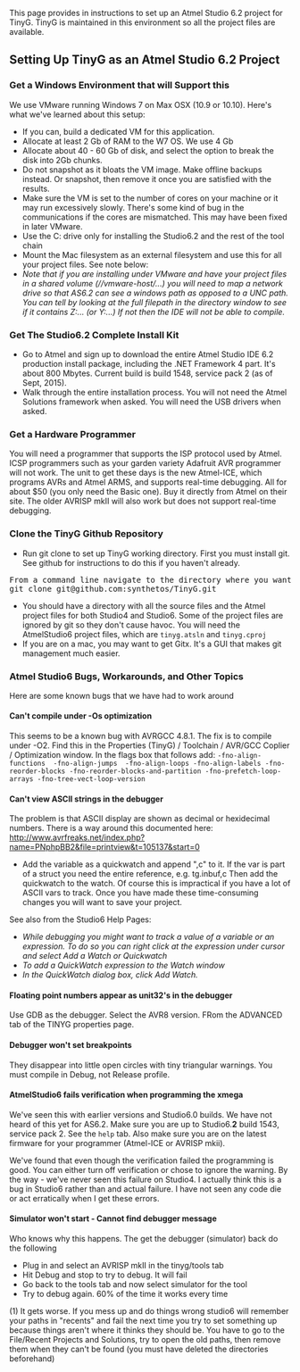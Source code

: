 This page provides in instructions to set up an Atmel Studio 6.2 project for TinyG. TinyG is maintained in this environment so all the project files are available.

## Setting Up TinyG as an Atmel Studio 6.2 Project

### Get a Windows Environment that will Support this
We use VMware running Windows 7 on Max OSX (10.9 or 10.10). Here's what we've learned about this setup:
* If you can, build a dedicated VM for this application. 
* Allocate at least 2 Gb of RAM to the W7 OS. We use 4 Gb
* Allocate about 40 - 60 Gb of disk, and select the option to break the disk into 2Gb chunks. 
* Do not snapshot as it bloats the VM image. Make offline backups instead. Or snapshot, then remove it once you are satisfied with the results.
* Make sure the VM is set to the number of cores on your machine or it may run excessively slowly. There's some kind of bug in the communications if the cores are mismatched. This may have been fixed in later VMware.
* Use the C: drive only for installing the Studio6.2 and the rest of the tool chain 
* Mount the Mac filesystem as an external filesystem and use this for all your project files. See note below:
* _Note that if you are installing under VMware and have your project files in a shared volume (//vmware-host/...) you will need to map a network drive so that AS6.2 can see a windows path as opposed to a UNC path. You can tell by looking at the full filepath in the directory window to see if it contains Z:\... (or Y:\...)  If not then the IDE will not be able to compile._

### Get The Studio6.2 Complete Install Kit
* Go to Atmel and sign up to download the entire Atmel Studio IDE 6.2 production install package, including the .NET Framework 4 part. It's about 800 Mbytes. Current build is build 1548, service pack 2 (as of Sept, 2015).
* Walk through the entire installation process. You will not need the Atmel Solutions framework when asked. You will need the USB drivers when asked.

### Get a Hardware Programmer
You will need a programmer that supports the ISP protocol used by Atmel. ICSP programmers such as your garden variety Adafruit AVR programmer will not work. The unit to get these days is the new Atmel-ICE, which programs AVRs and Atmel ARMS, and supports real-time debugging. All for about $50 (you only need the Basic one). Buy it directly from Atmel on their site. The older AVRISP mkII will also work but does not support real-time debugging.

### Clone the TinyG Github Repository 
* Run git clone to set up TinyG working directory. First you must install git. See github for instructions to do this if you haven't already.
<pre>
From a command line navigate to the directory where you want the tinyg git directory to exist, then run:
git clone git@github.com:synthetos/TinyG.git
</pre>
* You should have a directory with all the source files and the Atmel project files for both Studio4 and Studio6. Some of the project files are ignored by git so they don't cause havoc. You will need the AtmelStudio6 project files, which are `tinyg.atsln` and `tinyg.cproj`
* If you are on a mac, you may want to get Gitx. It's a GUI that makes git management much easier.

### Atmel Studio6 Bugs, Workarounds, and Other Topics
Here are some known bugs that we have had to work around

#### Can't compile under -Os optimization
This seems to be a known bug with AVRGCC 4.8.1. The fix is to compile under -O2. Find this in the Properties (TinyG) / Toolchain / AVR/GCC Coplier / Optimization window. In the flags box that follows add: 
`-fno-align-functions  -fno-align-jumps  -fno-align-loops -fno-align-labels -fno-reorder-blocks -fno-reorder-blocks-and-partition -fno-prefetch-loop-arrays -fno-tree-vect-loop-version`

#### Can't view ASCII strings in the debugger
The problem is that ASCII display are shown as decimal or hexidecimal numbers. There is a way around this documented here: http://www.avrfreaks.net/index.php?name=PNphpBB2&file=printview&t=105137&start=0

* Add the variable as a quickwatch and append ",c" to it. If the var is part of a struct you need the entire reference, e.g. tg.inbuf,c  Then add the quickwatch to the watch. Of course this is impractical if you have a lot of ASCII vars to track. Once you have made these time-consuming changes you will want to save your project.

See also from the Studio6 Help Pages:

* _While debugging you might want to track a value of a variable or an expression. To do so you can right click at the expression under cursor and select Add a Watch or Quickwatch_
* _To add a QuickWatch expression to the Watch window_
* _In the QuickWatch dialog box, click Add Watch._

#### Floating point numbers appear as unit32's in the debugger
Use GDB as the debugger. Select the AVR8 version. FRom the ADVANCED tab of the TINYG properties page. 

#### Debugger won't set breakpoints
They disappear into little open circles with tiny triangular warnings. You must compile in Debug, not Release profile.

#### AtmelStudio6 fails verification when programming the xmega
We've seen this with earlier versions and Studio6.0 builds. We have not heard of this yet for AS6.2. Make sure you are up to Studio6.**2** build 1543, service pack 2. See the `help` tab. Also make sure you are on the latest firmware for your programmer (Atmel-ICE or AVRISP mkii).

We've found that even though the verification failed the programming is good. You can either turn off verification or chose to ignore the warning. By the way - we've never seen this failure on Studio4. I actually think this is a bug in Studio6 rather than and actual failure. I have not seen any code die or act erratically when I get these errors.

#### Simulator won't start - Cannot find debugger message
Who knows why this happens. The get the debugger (simulator) back do the following
* Plug in and select an AVRISP mkII in the tinyg/tools tab
* Hit Debug and stop to try to debug. It will fail
* Go back to the tools tab and now select simulator for the tool
* Try to debug again. 60% of the time it works every time


(1) It gets worse. If you mess up and do things wrong studio6 will remember your paths in "recents" and fail the next time you try to set something up because things aren't where it thinks they should be. You have to go to the File/Recent Projects and Solutions, try to open the old paths, then remove them when they can't be found (you must have deleted the directories beforehand)

